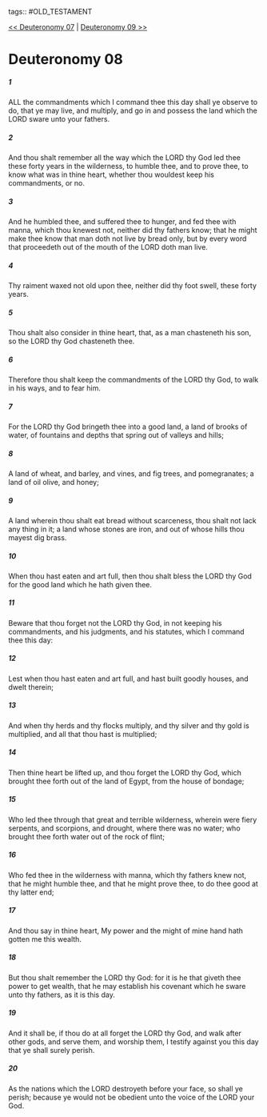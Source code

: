 tags:: #OLD_TESTAMENT

[<< Deuteronomy 07](OLD_TESTAMENT/05_Deuteronomy/Deuteronomy_07.md) | [Deuteronomy 09 >>](OLD_TESTAMENT/05_Deuteronomy/Deuteronomy_09.md)

# Deuteronomy 08

##### 1

ALL the commandments which I command thee this day shall ye observe to do, that ye may live, and multiply, and go in and possess the land which the LORD sware unto your fathers.

##### 2

And thou shalt remember all the way which the LORD thy God led thee these forty years in the wilderness, to humble thee, and to prove thee, to know what was in thine heart, whether thou wouldest keep his commandments, or no.

##### 3

And he humbled thee, and suffered thee to hunger, and fed thee with manna, which thou knewest not, neither did thy fathers know; that he might make thee know that man doth not live by bread only, but by every word that proceedeth out of the mouth of the LORD doth man live.

##### 4

Thy raiment waxed not old upon thee, neither did thy foot swell, these forty years.

##### 5

Thou shalt also consider in thine heart, that, as a man chasteneth his son, so the LORD thy God chasteneth thee.

##### 6

Therefore thou shalt keep the commandments of the LORD thy God, to walk in his ways, and to fear him.

##### 7

For the LORD thy God bringeth thee into a good land, a land of brooks of water, of fountains and depths that spring out of valleys and hills;

##### 8

A land of wheat, and barley, and vines, and fig trees, and pomegranates; a land of oil olive, and honey;

##### 9

A land wherein thou shalt eat bread without scarceness, thou shalt not lack any thing in it; a land whose stones are iron, and out of whose hills thou mayest dig brass.

##### 10

When thou hast eaten and art full, then thou shalt bless the LORD thy God for the good land which he hath given thee.

##### 11

Beware that thou forget not the LORD thy God, in not keeping his commandments, and his judgments, and his statutes, which I command thee this day:

##### 12

Lest when thou hast eaten and art full, and hast built goodly houses, and dwelt therein;

##### 13

And when thy herds and thy flocks multiply, and thy silver and thy gold is multiplied, and all that thou hast is multiplied;

##### 14

Then thine heart be lifted up, and thou forget the LORD thy God, which brought thee forth out of the land of Egypt, from the house of bondage;

##### 15

Who led thee through that great and terrible wilderness, wherein were fiery serpents, and scorpions, and drought, where there was no water; who brought thee forth water out of the rock of flint;

##### 16

Who fed thee in the wilderness with manna, which thy fathers knew not, that he might humble thee, and that he might prove thee, to do thee good at thy latter end;

##### 17

And thou say in thine heart, My power and the might of mine hand hath gotten me this wealth.

##### 18

But thou shalt remember the LORD thy God: for it is he that giveth thee power to get wealth, that he may establish his covenant which he sware unto thy fathers, as it is this day.

##### 19

And it shall be, if thou do at all forget the LORD thy God, and walk after other gods, and serve them, and worship them, I testify against you this day that ye shall surely perish.

##### 20

As the nations which the LORD destroyeth before your face, so shall ye perish; because ye would not be obedient unto the voice of the LORD your God.
